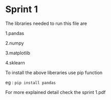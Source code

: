 # Sprint 1

The libraries needed to run this file are

1.pandas

2.numpy

3.matplotlib

4.sklearn

To install the above liberaries use pip function

eg : `pip install pandas`

For more explained detail check the sprint 1.pdf
